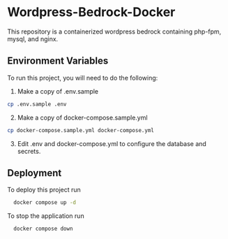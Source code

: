 
# Wordpress-Bedrock-Docker

This repository is a containerized wordpress bedrock containing php-fpm, mysql, and nginx.


## Environment Variables

To run this project, you will need to do the following:

1. Make a copy of .env.sample

```bash
cp .env.sample .env
```

2. Make a copy of docker-compose.sample.yml

```bash
cp docker-compose.sample.yml docker-compose.yml
```

3. Edit .env and docker-compose.yml to configure the database and secrets.



## Deployment

To deploy this project run

```bash
  docker compose up -d
```

To stop the application run 

```bash
  docker compose down
``` 